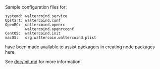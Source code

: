 Sample configuration files for:
```
systemd: waltercoind.service
Upstart: waltercoind.conf
OpenRC:  waltercoind.openrc
         waltercoind.openrcconf
CentOS:  waltercoind.init
macOS:   org.waltercoin.waltercoind.plist
```
have been made available to assist packagers in creating node packages here.

See [doc/init.md](../../doc/init.md) for more information.
